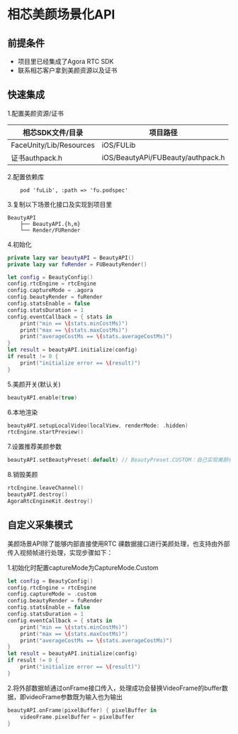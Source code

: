 # 相芯美颜场景化API


## 前提条件
- 项目里已经集成了Agora RTC SDK
- 联系相芯客户拿到美颜资源以及证书

## 快速集成
1.配置美颜资源/证书

相芯SDK文件/目录         | 项目路径                                                  |
|----------------------|-------------------------------------------------------|
| FaceUnity/Lib/Resources | iOS/FULib         |
| 证书authpack.h      | iOS/BeautyAPi/FUBeauty/authpack.h  |

2.配置依赖库
```podfile
	pod 'fuLib', :path => 'fu.podspec'
```

3.复制以下场景化接口及实现到项目里

```
BeautyAPI
    ├── BeautyAPI.{h,m}
    └── Render/FURender
```

4.初始化

```swift
private lazy var beautyAPI = BeautyAPI()
private lazy var fuRender = FUBeautyRender()

let config = BeautyConfig()
config.rtcEngine = rtcEngine
config.captureMode = .agora
config.beautyRender = fuRender
config.statsEnable = false
config.statsDuration = 1
config.eventCallback = { stats in
    print("min == \(stats.minCostMs)")
    print("max == \(stats.maxCostMs)")
    print("averageCostMs == \(stats.averageCostMs)")
}
let result = beautyAPI.initialize(config)
if result != 0 {
    print("initialize error == \(result)")
}
```

5.美颜开关(默认关)

```swift
beautyAPI.enable(true)
```

6.本地渲染

```swift
beautyAPI.setupLocalVideo(localView, renderMode: .hidden)
rtcEngine.startPreview()
```

7.设置推荐美颜参数
```swift
beautyAPI.setBeautyPreset(.default) // BeautyPreset.CUSTOM：自己实现美颜参数
```

8.销毁美颜

```swift
rtcEngine.leaveChannel()
beautyAPI.destroy()
AgoraRtcEngineKit.destroy()
```

## 自定义采集模式
美颜场景API除了能够内部直接使用RTC 祼数据接口进行美颜处理，也支持由外部传入视频帧进行处理，实现步骤如下：

1.初始化时配置captureMode为CaptureMode.Custom

```swift
let config = BeautyConfig()
config.rtcEngine = rtcEngine
config.captureMode = .custom
config.beautyRender = fuRender
config.statsEnable = false
config.statsDuration = 1
config.eventCallback = { stats in
    print("min == \(stats.minCostMs)")
    print("max == \(stats.maxCostMs)")
    print("averageCostMs == \(stats.averageCostMs)")
}
let result = beautyAPI.initialize(config)
if result != 0 {
    print("initialize error == \(result)")
}
```
2.将外部数据帧通过onFrame接口传入，处理成功会替换VideoFrame的buffer数据，即videoFrame参数既为输入也为输出

```swift
beautyAPI.onFrame(pixelBuffer) { pixelBuffer in
    videoFrame.pixelBuffer = pixelBuffer
}
```
